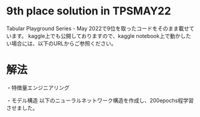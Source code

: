 # 9th place solution in TPSMAY22

Tabular Playground Series - May 2022で9位を取ったコードをそのまま載せています。
kaggle上でも公開しておりますので、kaggle notebook上で動かしたい場合には、以下のURLからご参照ください。

# 解法
・特徴量エンジニアリング


・モデル構造
以下のニューラルネットワーク構造を作成し、200epochs程学習させました。



